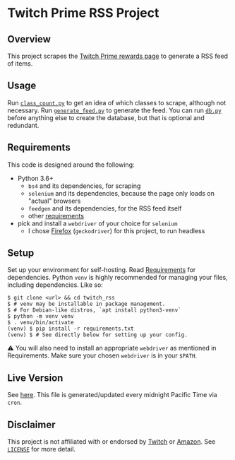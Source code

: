 # Twitch Prime RSS Project

## Overview

This project scrapes the [Twitch Prime rewards page](https://twitch.amazon.com/tp/loot) to generate a RSS feed of items.

## Usage

Run [`class_count.py`](class_count.py) to get an idea of which classes to scrape, although not necessary. Run [`generate_feed.py`](generate_feed.py) to generate the feed. You can run [`db.py`](db.py) before anything else to create the database, but that is optional and redundant.

## Requirements

This code is designed around the following:

- Python 3.6+
    - `bs4` and its dependencies, for scraping
    - `selenium` and its dependencies, because the page only loads on "actual" browsers
    - `feedgen` and its dependencies, for the RSS feed itself
    - other [requirements](requirements.txt)
- pick and install a `webdriver` of your choice for `selenium`
    - I chose [Firefox](https://github.com/mozilla/geckodriver) (`geckodriver`) for this project, to run headless

## Setup

Set up your environment for self-hosting. Read [Requirements](#Requirements) for dependencies.
Python `venv` is highly recommended for managing your files, including dependencies.
Like so:

```
$ git clone <url> && cd twitch_rss
$ # venv may be installable in package management.
$ # For Debian-like distros, `apt install python3-venv`
$ python -m venv venv
$ . venv/bin/activate
(venv) $ pip install -r requirements.txt
(venv) $ # See directly below for setting up your config.
```

⚠ You will also need to install an appropriate `webdriver` as mentioned in Requirements. Make sure your chosen `webdriver` is in your `$PATH`.

## Live Version

See [here](https://dark-nova.me/twitch-prime.xml). This file is generated/updated every midnight Pacific Time via `cron`.

## Disclaimer

This project is not affiliated with or endorsed by [Twitch](https://twitch.tv) or [Amazon](https://www.amazon.com). See [`LICENSE`](LICENSE) for more detail.
